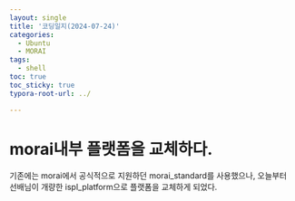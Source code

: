 ```yaml
---
layout: single
title: '코딩일지(2024-07-24)'
categories:
  - Ubuntu
  - MORAI
tags:
  - shell
toc: true
toc_sticky: true
typora-root-url: ../

---
```








# morai내부 플랫폼을 교체하다.

기존에는 morai에서 공식적으로 지원하던 morai_standard를 사용했으나, 오늘부터 선배님이 개량한 ispl_platform으로 플랫폼을 교체하게 되었다.

















